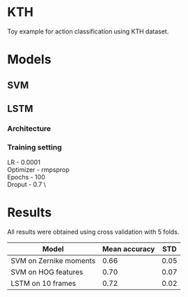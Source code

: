 # KTH

Toy example for action classification using KTH dataset.

# Models
## SVM

## LSTM
### Architecture

### Training setting
LR - 0.0001 \
Optimizer - rmpsprop \
Epochs - 100 \
Droput - 0.7 \

# Results
All results were obtained using cross validation with 5 folds.

| Model                  | Mean accuracy | STD  |
|------------------------|---------------|------|
| SVM on Zernike moments | 0.66          | 0.05 |
| SVM on HOG features    | 0.70          | 0.07 |
| LSTM on 10 frames      | 0.72          | 0.02 |
